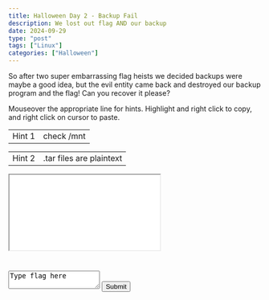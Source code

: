 ```yaml
---
title: Halloween Day 2 - Backup Fail
description: We lost out flag AND our backup
date: 2024-09-29
type: "post"
tags: ["Linux"]
categories: ["Halloween"]
---
```


So after two super embarrassing flag heists we decided backups were maybe a good idea, but the evil entity came back and destroyed our backup program and the flag!  Can you recover it please?

Mouseover the appropriate line for hints.  Highlight and right click to copy, and right click on cursor to paste.
<div class="mouseover">
    <table>
        <tr>
            <td>Hint 1</td>
            <td class="content">check /mnt</td>
        </tr>
    </table>
</div>
<div class="mouseover">
    <table>
        <tr>
            <td>Hint 2</td>
            <td class="content">.tar files are plaintext</td>
        </tr>
    </table>
</div>

<link href="/ctf/vm/vm.css" rel="stylesheet"/>
<script src="/ctf/vm/oct3.js"></script>
<div id="virt">
    <iframe src="/ctf/vm/vm.html?url=oct3.cfg&cpu=x86">Incompatible Browser D:</iframe>
</div>
<h1 id="status"></h1>
<textarea id="flag">Type flag here</textarea>
<button onclick="submit();">Submit</button>
